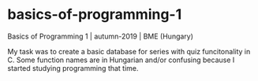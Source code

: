 # basics-of-programming-1
Basics of Programming 1 | autumn-2019 | BME (Hungary)  

My task was to create a basic database for series with quiz funcitonality in C.
Some function names are in Hungarian and/or confusing because I started studying programming that time.
